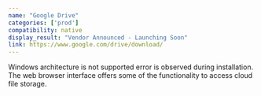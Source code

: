 ```yaml
---
name: "Google Drive"
categories: ['prod']
compatibility: native
display_result: "Vendor Announced - Launching Soon"
link: https://www.google.com/drive/download/
---
```

Windows architecture is not supported error is observed during installation.
The web browser interface offers some of the functionality to access cloud file storage. 